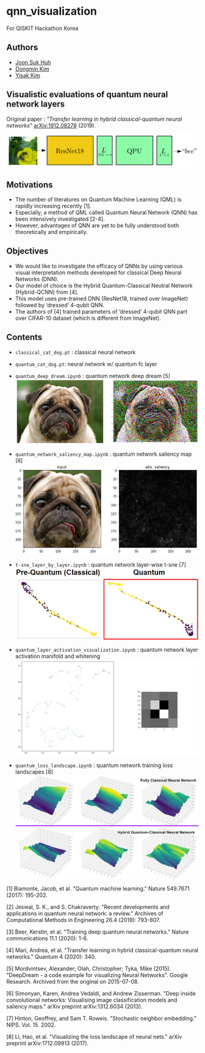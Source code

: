 # qnn_visualization
For QISKIT Hackathon Korea

## Authors
* [Joon Suk Huh](https://github.com/JsHHsJ)
* [Dongmin Kim](https://github.com/dmk2436)
* [Yisak Kim](https://github.com/yisakk)

## Visualistic evaluations of quantum neural network layers
Original paper : *"Transfer learning in hybrid classical-quantum neural networks"* [arXiv:1912.08278](https://arxiv.org/abs/1912.08278) (2019).

![Figure](images/figure_c2q_notebook.png)

## Motivations
* The number of literatures on Quantum Machine Learning (QML) is rapidly increasing recently [1].
* Especially, a method of QML called Quantum Neural Network (QNN) has been intensively investigated [2-4].
* However, advantages of QNN are yet to be fully understood both theoretically and empirically.

## Objectives
* We would like to investigate the efficacy of QNNs by using various visual interpretation methods developed for classical Deep Neural Networks (DNN).
* Our model of choice is the Hybrid Quantum-Classical Neutral Network (Hybrid-QCNN) from [4].
* This model uses pre-trained DNN (ResNet18, trained over ImageNet) followed by ‘dressed’ 4-qubit QNN. 
* The authors of [4] trained parameters of ‘dressed’ 4-qubit QNN part over CIFAR-10 dataset (which is different from ImageNet).

## Contents
* `classical_cat_dog.pt` : classical neural network
* `quantum_cat_dog.pt`: neural network w/ quantum fc layer
* `quantum_deep_dream.ipynb` : quantum network deep dream [5]
![deep_dream](images/deep_dream.PNG)

* `quantum_network_saliency_map.ipynb` : quantum network saliency map [6]
![saliency_map](images/saliency_map.PNG)

* `t-sne_layer_by_layer.ipynb` : quantum network layer-wise t-sne [7]
![tsne](images/tsne.PNG)

* `quantum_layer_activation_visualization.ipynb` : quantum network layer activation manifold and whitening
![activation](images/activation.PNG)

* `quantum_loss_landscape.ipynb` : quantum network training loss landscapes [8]
![loss_landscape](images/loss_landscape.PNG)

[1] Biamonte, Jacob, et al. "Quantum machine learning." Nature 549.7671 (2017): 195-202.

[2] Jeswal, S. K., and S. Chakraverty. "Recent developments and applications in quantum neural network: a review." Archives of Computational Methods in Engineering 26.4 (2019): 793-807.

[3] Beer, Kerstin, et al. "Training deep quantum neural networks." Nature communications 11.1 (2020): 1-6.

[4] Mari, Andrea, et al. "Transfer learning in hybrid classical-quantum neural networks." Quantum 4 (2020): 340.

[5] Mordvintsev, Alexander; Olah, Christopher; Tyka, Mike (2015). "DeepDream - a code example for visualizing Neural Networks". Google Research. Archived from the original on 2015-07-08.

[6] Simonyan, Karen, Andrea Vedaldi, and Andrew Zisserman. "Deep inside convolutional networks: Visualising image classification models and saliency maps." arXiv preprint arXiv:1312.6034 (2013).

[7] Hinton, Geoffrey, and Sam T. Roweis. "Stochastic neighbor embedding." NIPS. Vol. 15. 2002.

[8] Li, Hao, et al. "Visualizing the loss landscape of neural nets." arXiv preprint arXiv:1712.09913 (2017).
